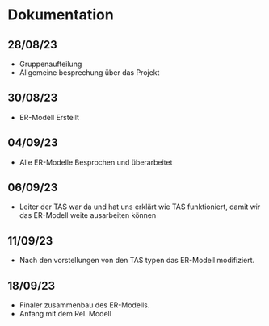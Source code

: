 # Dokumentation
## 28/08/23 
  - Gruppenaufteilung
  - Allgemeine besprechung über das Projekt

## 30/08/23
  - ER-Modell Erstellt

## 04/09/23
  - Alle ER-Modelle Besprochen und überarbeitet

## 06/09/23
  - Leiter der TAS war da und hat uns erklärt wie TAS funktioniert, damit wir das ER-Modell weite ausarbeiten können

## 11/09/23
  - Nach den vorstellungen von den TAS typen das ER-Modell modifiziert.

## 18/09/23
  - Finaler zusammenbau des ER-Modells.
  - Anfang mit dem Rel. Modell
